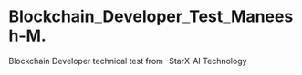 # Blockchain_Developer_Test_Maneesh-M.
Blockchain Developer technical test from -StarX-AI Technology

